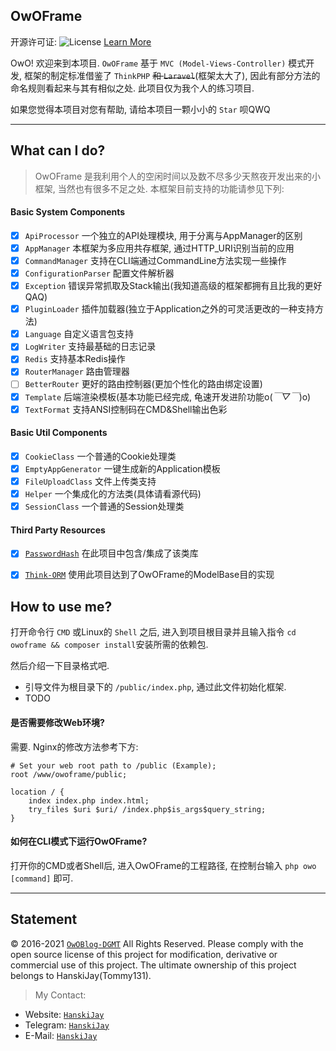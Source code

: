 ## OwOFrame
开源许可证: ![License](https://img.shields.io/badge/License-Apache%202.0-blue.svg) [Learn More](https://opensource.org/licenses/Apache-2.0)

OwO! 欢迎来到本项目. `OwOFrame` 基于 `MVC (Model-Views-Controller)` 模式开发, 框架的制定标准借鉴了 `ThinkPHP` ~~和 `Laravel`~~(框架太大了), 因此有部分方法的命名规则看起来与其有相似之处. 此项目仅为我个人的练习项目.

如果您觉得本项目对您有帮助, 请给本项目一颗小小的 `Star` 呗QWQ

------

## What can I do?
> OwOFrame 是我利用个人的空闲时间以及数不尽多少天熬夜开发出来的小框架, 当然也有很多不足之处. 本框架目前支持的功能请参见下列:

#### Basic System Components
- [x] `ApiProcessor`        一个独立的API处理模块, 用于分离与AppManager的区别
- [x] `AppManager`          本框架为多应用共存框架, 通过HTTP_URI识别当前的应用
- [x] `CommandManager`      支持在CLI端通过CommandLine方法实现一些操作
- [x] `ConfigurationParser` 配置文件解析器
- [x] `Exception`           错误异常抓取及Stack输出(我知道高级的框架都拥有且比我的更好QAQ)
- [x] `PluginLoader`        插件加载器(独立于Application之外的可灵活更改的一种支持方法)
- [x] `Language`            自定义语言包支持
- [x] `LogWriter`           支持最基础的日志记录
- [x] `Redis`               支持基本Redis操作
- [x] `RouterManager`       路由管理器
- [ ] `BetterRouter`        更好的路由控制器(更加个性化的路由绑定设置)
- [x] `Template`            后端渲染模板(基本功能已经完成, 龟速开发进阶功能o(*￣▽￣*)o)
- [x] `TextFormat`          支持ANSI控制码在CMD&Shell输出色彩

#### Basic Util Components
- [x] `CookieClass`         一个普通的Cookie处理类
- [x] `EmptyAppGenerator`   一键生成新的Application模板
- [x] `FileUploadClass`     文件上传类支持
- [x] `Helper`              一个集成化的方法类(具体请看源代码)
- [x] `SessionClass`        一个普通的Session处理类

#### Third Party Resources
- [x] [`PasswordHash`](http://www.openwall.com/phpass/) 在此项目中包含/集成了该类库
- [x] [`Think-ORM`](https://github.com/top-think/think-orm) 使用此项目达到了OwOFrame的ModelBase目的实现



## How to use me?
打开命令行 `CMD` 或Linux的 `Shell` 之后, 进入到项目根目录并且输入指令 `cd owoframe && composer install`安装所需的依赖包.

然后介绍一下目录格式吧.

- 引导文件为根目录下的 `/public/index.php`, 通过此文件初始化框架.
- TODO

#### 是否需要修改Web环境?
需要. Nginx的修改方法参考下方:

```nginx
# Set your web root path to /public (Example);
root /www/owoframe/public;

location / {
	index index.php index.html;
	try_files $uri $uri/ /index.php$is_args$query_string;
}
```

#### 如何在CLI模式下运行OwOFrame?
打开你的CMD或者Shell后, 进入OwOFrame的工程路径, 在控制台输入 `php owo [command]` 即可.

------

## Statement
&copy; 2016-2021 [`OwOBlog-DGMT`](https://www.owoblog.com) All Rights Reserved. Please comply with the open source license of this project for modification, derivative or commercial use of this project. The ultimate ownership of this project belongs to HanskiJay(Tommy131).

> My Contact:
- Website: [`HanskiJay`](https://www.owoblog.com)
- Telegram: [`HanskiJay`](https://t.me/HanskiJay)
- E-Mail: [`HanskiJay`](mailto:support@owoblog.com)
